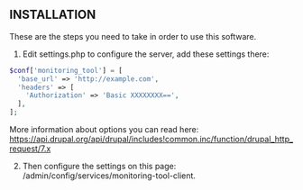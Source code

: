 ## INSTALLATION ##

These are the steps you need to take in order to use this software.

 1. Edit settings.php to configure the server, add these settings there:
```php
$conf['monitoring_tool'] = [
  'base_url' => 'http://example.com',
  'headers' => [
    'Authorization' => 'Basic XXXXXXXX==',
  ],
];
```
More information about options you can read here:
https://api.drupal.org/api/drupal/includes!common.inc/function/drupal_http_request/7.x
 
 2. Then configure the settings on this page:
    /admin/config/services/monitoring-tool-client.
